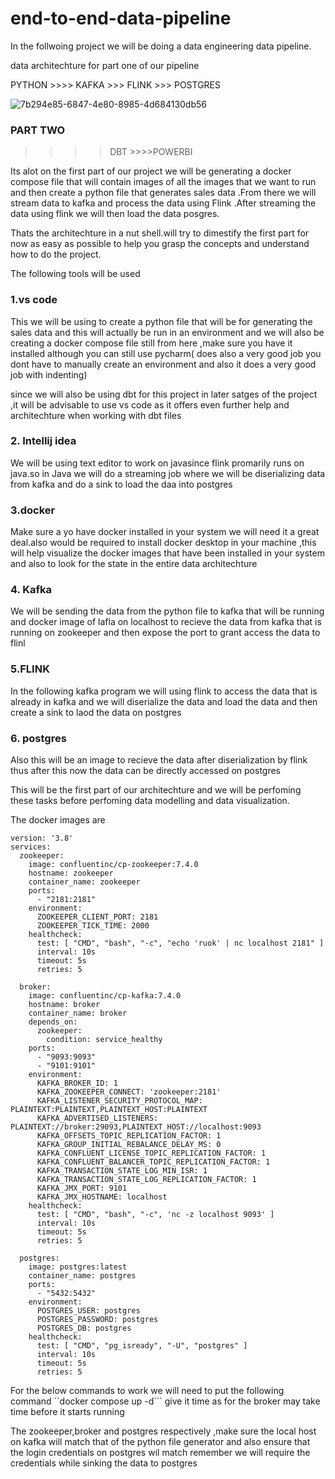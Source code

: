 # end-to-end-data-pipeline

In the follwoing project we will be doing a data engineering data pipeline.

data architechture  for part one of our pipeline

 PYTHON   >>>> KAFKA >>> FLINK >>> POSTGRES 
 
![7b294e85-6847-4e80-8985-4d684130db56](https://github.com/user-attachments/assets/8c8afe04-c542-401a-91f0-8f501cfeb9d1)


 
 ### PART TWO
 >>>> DBT >>>>POWERBI

 Its alot on the first part of our project we will  be generating  a docker compose file that will contain images of all the images that we want to run and then create a python file that generates sales data .From there we will stream data to kafka and process the data using Flink .After streaming the data using flink we will then load the data posgres.


 Thats the architechture in  a nut shell.will try to dimestify the first part for  now as easy as possible to help you grasp the concepts and understand how to do the project.

The following tools will be used
### 1.vs code
This we will be using to create a python file that will be for generating the sales data  and this will actually be run in an environment and we will also be creating a docker compose file still from here ,make sure you have it installed although you can still use pycharm( does also a very good job you dont have to manually create an environment and also it does a very good job with indenting)

since we will also be using dbt for this project in later satges of the project ,it will be advisable to use vs code  as it offers even further help and architechture when working with dbt files

### 2. Intellij idea

We will be using text editor to work on javasince flink promarily runs on java.so in Java we will do a streaming job where we will be diserializing data from kafka and  do a sink to load the daa into postgres

### 3.docker 
Make sure a  yo have docker installed in your system we will need it a great deal.also would be required to install docker desktop in your machine ,this will help visualize the docker images that have been installed in your system and also to look for the state in the entire data architechture

### 4. Kafka
We will be sending the data from the python file to kafka that will be running and docker image of lafla on localhost to recieve the data from kafka  that is running on zookeeper and  then expose the port to grant access the data to flinl

### 5.FLINK

In the following kafka program we will using flink to access  the data that is already in kafka and we will diserialize the data and load  the data  and then create a sink to  laod the data on postgres

### 6. postgres

Also this will be an image to recieve the data after diserialization by flink thus after this now the data can be directly accessed on postgres


This will be the first part of our architechture and we will be perfoming these tasks before perfoming data modelling and data visualization.



The docker images are 
```
version: '3.8'
services:
  zookeeper:
    image: confluentinc/cp-zookeeper:7.4.0
    hostname: zookeeper
    container_name: zookeeper
    ports:
      - "2181:2181"
    environment:
      ZOOKEEPER_CLIENT_PORT: 2181
      ZOOKEEPER_TICK_TIME: 2000
    healthcheck:
      test: [ "CMD", "bash", "-c", "echo 'ruok' | nc localhost 2181" ]
      interval: 10s
      timeout: 5s
      retries: 5

  broker:
    image: confluentinc/cp-kafka:7.4.0
    hostname: broker
    container_name: broker
    depends_on:
      zookeeper:
        condition: service_healthy
    ports:
      - "9093:9093"
      - "9101:9101"
    environment:
      KAFKA_BROKER_ID: 1
      KAFKA_ZOOKEEPER_CONNECT: 'zookeeper:2181'
      KAFKA_LISTENER_SECURITY_PROTOCOL_MAP: PLAINTEXT:PLAINTEXT,PLAINTEXT_HOST:PLAINTEXT
      KAFKA_ADVERTISED_LISTENERS: PLAINTEXT://broker:29093,PLAINTEXT_HOST://localhost:9093
      KAFKA_OFFSETS_TOPIC_REPLICATION_FACTOR: 1
      KAFKA_GROUP_INITIAL_REBALANCE_DELAY_MS: 0
      KAFKA_CONFLUENT_LICENSE_TOPIC_REPLICATION_FACTOR: 1
      KAFKA_CONFLUENT_BALANCER_TOPIC_REPLICATION_FACTOR: 1
      KAFKA_TRANSACTION_STATE_LOG_MIN_ISR: 1
      KAFKA_TRANSACTION_STATE_LOG_REPLICATION_FACTOR: 1
      KAFKA_JMX_PORT: 9101
      KAFKA_JMX_HOSTNAME: localhost
    healthcheck:
      test: [ "CMD", "bash", "-c", 'nc -z localhost 9093' ]
      interval: 10s
      timeout: 5s
      retries: 5

  postgres:
    image: postgres:latest
    container_name: postgres
    ports:
      - "5432:5432"
    environment:
      POSTGRES_USER: postgres
      POSTGRES_PASSWORD: postgres
      POSTGRES_DB: postgres
    healthcheck:
      test: [ "CMD", "pg_isready", "-U", "postgres" ]
      interval: 10s
      timeout: 5s
      retries: 5
```

For the below commands to work we will need to put the following command
``docker compose up -d```
give it time as for the broker may take time before it starts running

The zookeeper,broker and postgres respectively  ,make sure the local host on kafka will match that of the python file generator and also ensure that the login credentials on postgres  wil match remember we  will require the credentials while sinking the data to postgres
